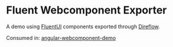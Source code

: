 # Fluent Webcomponent Exporter

A demo using [FluentUI](https://developer.microsoft.com/en-us/fluentui#/) components exported through [Direflow](https://direflow.io/).

Consumed in: [angular-webcomponent-demo](https://github.com/srm985/angular-webcomponent-demo)
